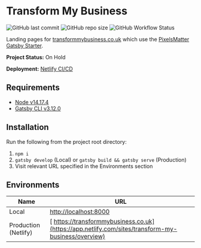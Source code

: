 # Transform My Business

![GitHub last commit](https://img.shields.io/github/last-commit/PixelsMatter/transform-my-business?color=%23560bad)
![GitHub repo size](https://img.shields.io/github/repo-size/PixelsMatter/transform-my-business?color=%23560bad)
![GitHub Workflow Status](https://img.shields.io/github/workflow/status/PixelsMatter/transform-my-business/Lighthouse%20CI?color=%23560bad)

Landing pages for [transformmybusiness.co.uk](https://transformmybusiness.co.uk/) which use the [PixelsMatter Gatsby Starter](https://github.com/PixelsMatter/gatsby-starter).


**Project Status:** On Hold

**Deployment:** [Netlify CI/CD](https://app.netlify.com/sites/transform-my-business/overview)

## Requirements

* [Node v14.17.4](https://nodejs.org/en)
* [Gatsby CLI v3.12.0](https://www.npmjs.com/package/gatsby-cli)

## Installation

Run the following from the project root directory:

 1. `npm i`
 2. `gatsby develop` (Local) or `gatsby build && gatsby serve` (Production)
 7. Visit relevant URL specified in the Environments section

## Environments

|Name|URL|
|--|--|
| Local | [http://localhost:8000](http://localhost:8000) |
| Production (Netlify) |  [ https://transformmybusiness.co.uk](https://app.netlify.com/sites/transform-my-business/overview)   | https://transformmybusiness.co.uk |

